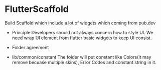 # FlutterScaffold
Build Scaffold which include a lot of widgets which coming from pub.dev

- Principle
Developers should not always concern how to style UI. We need wrap UI element from flutter basic widgets to keep UI consist.

- Folder agreement
* lib/common/constant
The folder will put constant like Colors(It may remove becuase multiple skins), Error Codes and constant string in it.